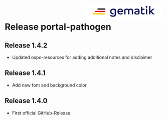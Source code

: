<img align="right" width="250" height="47" src="./media/Gematik_Logo_Flag.png"/> <br/>      

# Release portal-pathogen

## Release 1.4.2
- Updated ospo-resources for adding additional notes and disclaimer

## Release 1.4.1
- Add new font and background color

## Release 1.4.0
- First official GitHub-Release
